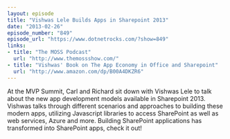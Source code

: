 ```yaml
---
layout: episode
title: "Vishwas Lele Builds Apps in Sharepoint 2013"
date: "2013-02-26"
episode_number: "849"
episode_url: "https://www.dotnetrocks.com/?show=849"
links:
- title: "The MOSS Podcast"
  url: "http://www.themossshow.com/"
- title: "Vishwas' Book on The App Economy in Office and Sharepoint"
  url: "http://www.amazon.com/dp/B00A4DKZR6"
---
```


At the MVP Summit, Carl and Richard sit down with Vishwas Lele to talk about the new app development models available in Sharepoint 2013. Vishwas talks through different scenarios and approaches to building these modern apps, utilizing Javascript libraries to access SharePoint as well as web services, Azure and more. Building SharePoint applications has transformed into SharePoint apps, check it out!
